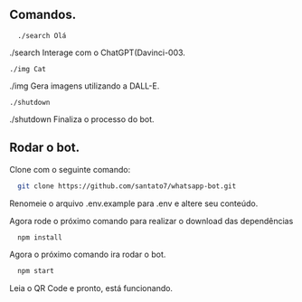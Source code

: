 ## Comandos.

```
  ./search Olá
```

./search Interage com o ChatGPT(Davinci-003.

```
./img Cat
```

./img Gera imagens utilizando a DALL-E.

```
./shutdown
```

./shutdown Finaliza o processo do bot.

##

## Rodar o bot.

Clone com o seguinte comando:

```bash
  git clone https://github.com/santato7/whatsapp-bot.git
```

Renomeie o arquivo .env.example para .env e altere seu conteúdo.

Agora rode o próximo comando para realizar o download das dependências

```bash
  npm install
```

Agora o próximo comando ira rodar o bot.

```bash
  npm start
```

Leia o QR Code e pronto, está funcionando.
